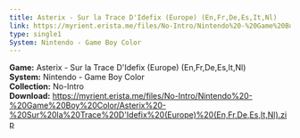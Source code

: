 ```yaml
---
title: Asterix - Sur la Trace D'Idefix (Europe) (En,Fr,De,Es,It,Nl)
link: https://myrient.erista.me/files/No-Intro/Nintendo%20-%20Game%20Boy%20Color/Asterix%20-%20Sur%20la%20Trace%20D'Idefix%20(Europe)%20(En,Fr,De,Es,It,Nl).zip
type: single1
System: Nintendo - Game Boy Color
---
```

<b>Game:</b> Asterix - Sur la Trace D'Idefix (Europe) (En,Fr,De,Es,It,Nl)<br>
<b>System:</b> Nintendo - Game Boy Color<br>
<b>Collection:</b> No-Intro<br>
<b>Download:</b> https://myrient.erista.me/files/No-Intro/Nintendo%20-%20Game%20Boy%20Color/Asterix%20-%20Sur%20la%20Trace%20D'Idefix%20(Europe)%20(En,Fr,De,Es,It,Nl).zip
